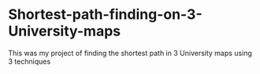 # Shortest-path-finding-on-3-University-maps
This was my project of finding the shortest path in 3 University maps using 3 techniques
